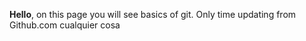 **Hello**, on this page you will see basics of git.
Only time updating from Github.com
cualquier cosa

